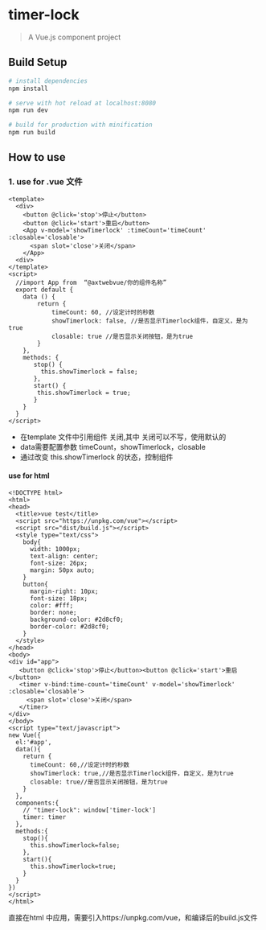 # timer-lock

> A Vue.js component project

## Build Setup

``` bash
# install dependencies
npm install

# serve with hot reload at localhost:8080
npm run dev

# build for production with minification
npm run build
```
##  How to use

### 1. use for .vue 文件

```
<template>
  <div> 
    <button @click='stop'>停止</button>
    <button @click='start'>重启</button>
    <App v-model='showTimerlock' :timeCount='timeCount'  :closable='closable'>
      <span slot='close'>关闭</span>
    </App>
  <div>
</template>
<script>
  //import App from  “@axtwebvue/你的组件名称”
  export default {
    data () {
        return {
            timeCount: 60, //设定计时的秒数
            showTimerlock: false, //是否显示Timerlock组件，自定义，是为true
            closable: true //是否显示关闭按钮，是为true
        }
    },
    methods: {
       stop() {
         this.showTimerlock = false;
       },
       start() {
        this.showTimerlock = true;
       }
    }
  }
</script>
```
*   在template 文件中引用组件 <App :timeCount='timeCount' v-model='showTimerlock' :closable='closable'><span slot='close'>关闭</span></App>,其中 <span slot='close'>关闭</span>可以不写，使用默认的
*   data需要配置参数 timeCount，showTimerlock，closable 
*   通过改变 this.showTimerlock 的状态，控制组件

####  use for html

```
<!DOCTYPE html>
<html>
<head>
  <title>vue test</title>
  <script src="https://unpkg.com/vue"></script>
  <script src="dist/build.js"></script>
  <style type="text/css">
    body{
      width: 1000px;
      text-align: center;
      font-size: 26px;
      margin: 50px auto;
    }
    button{
      margin-right: 10px;
      font-size: 18px;
      color: #fff;
      border: none;
      background-color: #2d8cf0;
      border-color: #2d8cf0;
    }
  </style>
</head>
<body>
<div id="app">
   <button @click='stop'>停止</button><button @click='start'>重启</button>
   <timer v-bind:time-count='timeCount' v-model='showTimerlock' :closable='closable'>
     <span slot='close'>关闭</span>
   </timer>
</div>
</body>
<script type="text/javascript">
new Vue({
  el:'#app',
  data(){
    return {
      timeCount: 60,//设定计时的秒数
      showTimerlock: true,//是否显示Timerlock组件，自定义，是为true
      closable: true//是否显示关闭按钮，是为true
    }
  },
  components:{
    // "timer-lock": window['timer-lock']
    timer: timer
  },
  methods:{
    stop(){
      this.showTimerlock=false;
    },
    start(){
      this.showTimerlock=true;
    }
  }
})
</script>
</html>
```
直接在html 中应用，需要引入https://unpkg.com/vue，和编译后的build.js文件


